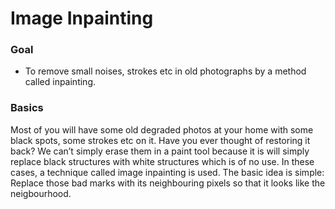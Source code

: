 <h1>Image Inpainting</h1>
<h3>Goal</h3>
<ul>
<li>To remove small noises, strokes etc in old photographs by a method called inpainting.</li>
</ul>
<h3>Basics</h3>
<p>Most of you will have some old degraded photos at your home with some black spots, some strokes etc on it. Have you ever thought of restoring it back? We can’t simply erase them in a paint tool because it is will simply replace black structures with white structures which is of no use. In these cases, a technique called image inpainting is used. The basic idea is simple: Replace those bad marks with its neighbouring pixels so that it looks like the neigbourhood.
</p>
